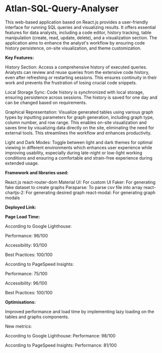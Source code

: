 # Atlan-SQL-Query-Analyser

This web-based application based on React.js provides a user-friendly interface for running SQL queries and visualizing results. It offers essential features for data analysts, including a code editor, history tracking, table manipulation (create, read, update, delete), and a visualization section. The application aims to enhance the analyst's workflow by ensuring code history persistence, on-site visualization, and theme customization.

**Key Features:**

History Section: Access a comprehensive history of executed queries. Analysts can review and reuse queries from the extensive code history, even after refreshing or restarting sessions. This ensures continuity in their work and prevents the frustration of losing crucial code snippets.

Local Storage Sync: Code history is synchronized with local storage, ensuring persistence across sessions. The history is saved for one day and can be changed based on requirements.

Graphical Representation: Visualize generated tables using various graph types by inputting parameters for graph generation, including graph type, column number, and row range. This enables on-site visualization and saves time by visualizing data directly on the site, eliminating the need for external tools. This streamlines the workflow and enhances productivity.

Light and Dark Modes: Toggle between light and dark themes for optimal viewing in different environments which enhances user experience while improving usability, especially during late-night or low-light working conditions and ensuring a comfortable and strain-free experience during extended usage.

**Framework and libraries used:**

React.js
react-router-dom
Material UI: For custom UI
Faker: For generating fake dataset to create graphs
Paraparse: To parse csv file into array
react-chartjs-2: For generating desired graph
react-modal: For generating graph modals

**Deployed Link:** 

**Page Load Time:**

According to Google Lighthouse:

Performance: 96/100

Accessibility: 93/100

Best Practices: 100/100

According to PageSpeed Insights:

Performance: 75/100

Accessibility: 96/100

Best Practices: 100/100


**Optimisations:**

Improved performance and load time by implementing lazy loading on the tables and graphs components.

New metrics:

According to Google Lighthouse: Performance: 98/100

According to PageSpeed Insights: Performance: 81/100

